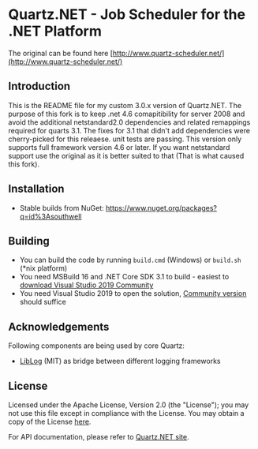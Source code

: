 # Quartz.NET - Job Scheduler for the .NET Platform

The original can be found here [http://www.quartz-scheduler.net/](http://www.quartz-scheduler.net/)

## Introduction

This is the README file for my custom 3.0.x version of Quartz.NET. The purpose of this fork is to keep .net 4.6 comapitibility for server 2008 and avoid the additional netstandard2.0 dependencies and related remappings required for quarts 3.1. The fixes for 3.1 that didn't add dependencies were cherry-picked for this releaese. unit tests are passing. This version only supports full framework version 4.6 or later. If you want netstandard support use the original as it is better suited to that (That is what caused this fork).

## Installation

* Stable builds from NuGet: https://www.nuget.org/packages?q=id%3Asouthwell

## Building

* You can build the code by running `build.cmd` (Windows) or `build.sh` (*nix platform)
* You need MSBuild 16 and .NET Core SDK 3.1 to build - easiest to [download Visual Studio 2019 Community](https://www.visualstudio.com/downloads/)
* You need Visual Studio 2019 to open the solution, [Community version](https://www.visualstudio.com/downloads/) should suffice

## Acknowledgements

Following components are being used by core Quartz:

* [LibLog](https://github.com/damianh/LibLog) (MIT) as bridge between different logging frameworks


## License

Licensed under the Apache License, Version 2.0 (the "License"); you may not 
use this file except in compliance with the License. You may obtain a copy 
of the License [here](http://www.apache.org/licenses/LICENSE-2.0).

For API documentation, please refer to [Quartz.NET site](http://quartznet.sourceforge.net/apidoc/3.0/html/).
